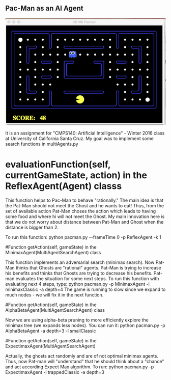 ## Pac-Man as an AI Agent

![Mockup for feature A](https://github.com/Katy-katy/PYTHON-Pac-Man-as-an-AI-Agent/blob/master/Screen_shot.png)

It is an assignment for "CMPS140: Artificial Intelligence" - Winter 2016 class at University of California Santa Cruz.
My goal was to implement some search functions in multiAgents.py

# evaluationFunction(self, currentGameState, action) in the ReflexAgent(Agent) classs 
This function helps to Pac-Man to behave "rationally." The main idea is that the Pat-Man should not meet the Ghost and he wants to eat!
Thus, from the set of available action Pat-Man choses the action which leads to having some food and where hi will not meet the Ghost.
 My main innovation here is that we do not worry about distance between Pat-Man and Ghost when the distance is bigger than 2.
 
 To run this function:
 python pacman.py --frameTime 0 -p ReflexAgent -k 1
 
#Function getAction(self, gameState) in the MinimaxAgent(MultiAgentSearchAgent) class

This function implements an adversarial search (minimax search).
Now Pat-Man thinks that Ghosts are "rational" agents. Pat-Man is trying to increase his benefits and thinks that Ghosts are trying to decrease his benefits. 
Pat-man evaluates the situation for some next steps. To run this function with evaluating next 4 steps, type:
python pacman.py -p MinimaxAgent -l minimaxClassic -a depth=4
The game is running to slow since we expand to much nodes - we will fix it in the next function.

#Function getAction(self, gameState) in the AlphaBetaAgent(MultiAgentSearchAgent) class

Now we are using alpha-beta pruning to more efficiently explore the minimax tree (we expands less nodes).
You can run it:
python pacman.py -p AlphaBetaAgent -a depth=3 -l smallClassic

#Function getAction(self, gameState) in the ExpectimaxAgent(MultiAgentSearchAgent)

Actually, the ghosts act randomly and are of not optimal minimax agents.
Thus, now Pat-man will "understand" that  he should think about a "chance" and act according Expect Max algorithm. To run:
python pacman.py -p ExpectimaxAgent -l trappedClassic -a depth=3 
